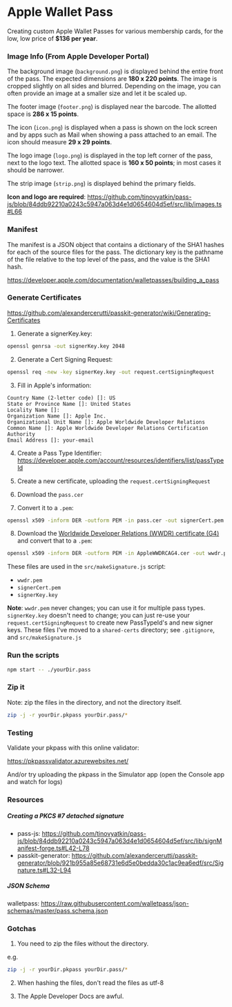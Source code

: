 # Apple Wallet Pass

Creating custom Apple Wallet Passes for various membership cards, for the low, low price of **$136 per year**.

### Image Info (From Apple Developer Portal)

The background image (`background.png`) is displayed behind the entire front of the pass. The expected dimensions are **180 x 220 points**. The image is cropped slightly on all sides and blurred. Depending on the image, you can often provide an image at a smaller size and let it be scaled up.

The footer image (`footer.png`) is displayed near the barcode. The allotted space is **286 x 15 points**.

The icon (`icon.png`) is displayed when a pass is shown on the lock screen and by apps such as Mail when showing a pass attached to an email. The icon should measure **29 x 29 points**.

The logo image (`logo.png`) is displayed in the top left corner of the pass, next to the logo text. The allotted space is **160 x 50 points**; in most cases it should be narrower.

The strip image (`strip.png`) is displayed behind the primary fields. 

**Icon and logo are required**: https://github.com/tinovyatkin/pass-js/blob/84ddb92210a0243c5947a063d4e1d0654604d5ef/src/lib/images.ts#L66

### Manifest

The manifest is a JSON object that contains a dictionary of the SHA1 hashes for each of the source files for the pass. The dictionary key is the pathname of the file relative to the top level of the pass, and the value is the SHA1 hash.

https://developer.apple.com/documentation/walletpasses/building_a_pass

### Generate Certificates

https://github.com/alexandercerutti/passkit-generator/wiki/Generating-Certificates

1. Generate a signerKey.key:

```sh
openssl genrsa -out signerKey.key 2048
```

2. Generate a Cert Signing Request:

```sh
openssl req -new -key signerKey.key -out request.certSigningRequest
```

3. Fill in Apple's information:

```console
Country Name (2-letter code) []: US
State or Province Name []: United States
Locality Name []:
Organization Name []: Apple Inc.
Organizational Unit Name []: Apple Worldwide Developer Relations
Common Name []: Apple Worldwide Developer Relations Certification Authority
Email Address []: your-email
```

4. Create a Pass Type Identifier: https://developer.apple.com/account/resources/identifiers/list/passTypeId

5. Create a new certificate, uploading the `request.certSigningRequest`

6. Download the `pass.cer`

7. Convert it to a `.pem`:

```sh
openssl x509 -inform DER -outform PEM -in pass.cer -out signerCert.pem
```

8. Download the [Worldwide Developer Relations (WWDR) certificate (G4)](https://www.apple.com/certificateauthority/) and convert that to a `.pem`:

```sh
openssl x509 -inform DER -outform PEM -in AppleWWDRCAG4.cer -out wwdr.pem
```

These files are used in the `src/makeSignature.js` script:

- `wwdr.pem`
- `signerCert.pem`
- `signerKey.key`

**Note**: `wwdr.pem` never changes; you can use it for multiple pass types. `signerKey.key` doesn't need to change; you can just re-use your `request.certSigningRequest` to create new PassTypeId's and new signer keys.  These files I've moved to a `shared-certs` directory; see `.gitignore`, and `src/makeSignature.js`

### Run the scripts

```sh
npm start -- ./yourDir.pass
```

### Zip it

Note: zip the files in the directory, and not the directory itself.

```sh
zip -j -r yourDir.pkpass yourDir.pass/*
```

### Testing

Validate your pkpass with this online validator:

https://pkpassvalidator.azurewebsites.net/

And/or try uploading the pkpass in the Simulator app (open the Console app and watch for logs)

### Resources

##### Creating a PKCS #7 detached signature

- pass-js: https://github.com/tinovyatkin/pass-js/blob/84ddb92210a0243c5947a063d4e1d0654604d5ef/src/lib/signManifest-forge.ts#L42-L78
- passkit-generator: https://github.com/alexandercerutti/passkit-generator/blob/921b955a85e68731e6d5e0bedda30c1ac9ea6edf/src/Signature.ts#L32-L94

##### JSON Schema

walletpass: https://raw.githubusercontent.com/walletpass/json-schemas/master/pass.schema.json


### Gotchas

1. You need to zip the files without the directory.

e.g.

```sh
zip -j -r yourDir.pkpass yourDir.pass/*
```

2. When hashing the files, don't read the files as utf-8

3. The Apple Developer Docs are awful.
